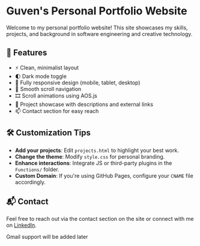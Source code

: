 # Guven's Personal Portfolio Website

Welcome to my personal portfolio website! This site showcases my skills, projects, and background in software engineering and creative technology.

## 🌟 Features

- ⚡ Clean, minimalist layout
- 🌓 Dark mode toggle
- 📱 Fully responsive design (mobile, tablet, desktop)
- 🎯 Smooth scroll navigation
- 🎞️ Scroll animations using AOS.js
- 🧰 Project showcase with descriptions and external links
- 📫 Contact section for easy reach

## 🛠 Customization Tips

- **Add your projects**: Edit `projects.html` to highlight your best work.
- **Change the theme**: Modify `style.css` for personal branding.
- **Enhance interactions**: Integrate JS or third-party plugins in the `Functions/` folder.
- **Custom Domain**: If you're using GitHub Pages, configure your `CNAME` file accordingly.

## 📬 Contact

Feel free to reach out via the contact section on the site or connect with me on [LinkedIn](#).

Gmail support will be added later


